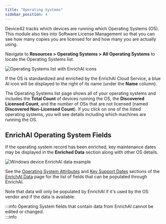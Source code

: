 ```yaml
---
title: "Operating Systems"
sidebar_position: 4
---
```


Device42 tracks which devices are running which Operating Systems (OS). This module also ties into Software License Management so that you can see how many copies you are licensed for and how many you are actually using.

Navigate to **Resources > Operating Systems > All Operating Systems** to locate the Operating Systems list.

![Operating Systems list with EnrichAI icons](/assets/images/operating-systems-enrichai.png)

If the OS is standardized and enriched by the EnrichAI Cloud Service, a blue AI icon will be displayed to the right of its name (under the **Name** column). 

The Operating Systems list page shows all of your operating systems and includes the **Total Count** of devices running the OS, the **Discovered Licensed Count**, and the number of OSs that are not licensed (named **Discovered Non-Licensed Count**). If you click on one of the listed operating systems, you will see details including which machines are running the OS.

## EnrichAI Operating System Fields

If the operating system record has been enriched, key maintenance dates may be displayed in the **Enriched Data** section along with other OS details.

![Windows device EnrichAI data example](/assets/images/operating-system-enrichai-data.png)

See the [Operating System Attributes](auto-discovery/enrichai-data/index.md#operating-system-attributes) and [Key Support Dates](auto-discovery/enrichai-data/index.md#key-support-dates) sections of the [EnrichAI Data](auto-discovery/enrichai-data/#operating-system-attributes) page for the list of fields that can be populated through EnrichAI.

Note that data will only be populated by EnrichAI if it's used by the OS vendor and if the data is available.

:::info
Operating System fields that contain data from EnrichAI cannot be edited or changed.  
:::info